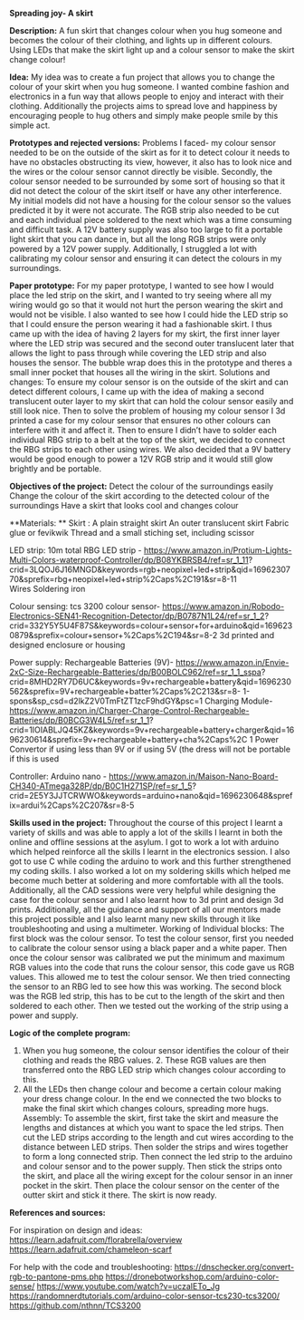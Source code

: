 **Spreading joy- A skirt**

**Description:** A fun skirt that changes colour when you hug someone and becomes the colour of their clothing, and lights up in different colours.
Using LEDs that make the skirt light up and a colour sensor to make the skirt change colour!

**Idea:** My idea was to create a fun project that allows you to change the colour of your skirt when you hug someone. I wanted combine fashion and electronics in a fun way that allows people to enjoy and interact with their clothing. Additionally the projects aims to spread love and happiness by encouraging people to hug others and simply make people smile by this simple act.

**Prototypes and rejected versions:**
Problems I faced- my colour sensor needed to be on the outside of the skirt as for it to detect colour it needs to have no obstacles obstructing its view, however, it also has to look nice and the wires or the colour sensor cannot directly be visible. Secondly, the colour sensor needed to be surrounded by some sort of housing so that it did not detect the colour of the skirt itself or have any other interference. My initial models did not have a housing for the colour sensor so the values predicted it by it were not accurate. The RGB strip also needed to be cut and each individual piece soldered to the next which was a time consuming and difficult task. A 12V battery supply was also too large to fit a portable light skirt that you can dance in, but all the long RGB strips were only powered by a 12V power supply. Additionally, I struggled a lot with calibrating my colour sensor and ensuring it can detect the colours in my surroundings.

**Paper prototype:**
For my paper prototype, I wanted to see how I would place the led strip on the skirt, and I wanted to try seeing where all my wiring would go so that it would not hurt the person wearing the skirt and would not be visible. I also wanted to see how I could hide the LED strip so that I could ensure the person wearing it had a fashionable skirt. I thus came up with the idea of having 2 layers for my skirt, the first inner layer where the LED strip was secured and the second outer translucent later that allows the light to pass through while covering the LED strip and also houses the sensor. The bubble wrap does this in the prototype and theres a small inner pocket that houses all the wiring in the skirt.
Solutions and changes: To ensure my colour sensor is on the outside of the skirt and can detect different colours, I came up with the idea of making a second translucent outer layer to my skirt that can hold the colour sensor easily and still look nice. Then to solve the problem of housing my colour sensor I 3d printed a case for my colour sensor that ensures no other colours can interfere with it and affect it. Then to ensure I didn’t have to solder each individual RBG strip to a belt at the top of the skirt, we decided to connect the RBG strips to each other using wires. We also decided that a 9V battery would be good enough to power a 12V RGB strip and it would still glow brightly and be portable.

**Objectives of the project:**
Detect the colour of the surroundings easily
Change the colour of the skirt according to the detected colour of the surroundings Have a skirt that looks cool and changes colour

**Materials: **
Skirt :
A plain straight skirt
An outer translucent skirt
Fabric glue or fevikwik
Thread and a small stiching set, including scissor

LED strip:
10m total RBG LED strip - https://www.amazon.in/Protium-Lights-Multi-Colors-waterproof-Controller/dp/B08YKBRSB4/ref=sr_1_11? crid=3LQOJ6J16MNGD&keywords=rgb+neopixel+led+strip&qid=1696230770&sprefix=rbg+neopixel+led+strip%2Caps%2C191&sr=8-11      
Wires
Soldering iron

Colour sensing:
tcs 3200 colour sensor- https://www.amazon.in/Robodo-Electronics-SEN41-Recognition-Detector/dp/B0787N1L24/ref=sr_1_2? crid=332Y5Y5U4F87S&keywords=colour+sensor+for+arduino&qid=1696230879&sprefix=colour+sensor+%2Caps%2C194&sr=8-2
3d printed and designed enclosure or housing

Power supply:
Rechargeable Batteries (9V)- https://www.amazon.in/Envie-2xC-Size-Rechargeable-Batteries/dp/B00BOLC962/ref=sr_1_1_sspa? crid=8MHD2RY7D6UC&keywords=9v+rechargeable+battery&qid=1696230562&sprefix=9V+rechargeable+batter%2Caps%2C213&sr=8- 1-spons&sp_csd=d2lkZ2V0TmFtZT1zcF9hdGY&psc=1
Charging Module- https://www.amazon.in/Charger-Charge-Control-Rechargeable-Batteries/dp/B0BCG3W4L5/ref=sr_1_1? crid=1IOIABLJQ45KZ&keywords=9v+rechargeable+battery+charger&qid=1696230614&sprefix=9v+rechargeable+battery+cha%2Caps%2C 1
Power Convertor if using less than 9V or if using 5V (the dress will not be portable if this is used

Controller:
Arduino nano - https://www.amazon.in/Maison-Nano-Board-CH340-ATmega328P/dp/B0C1H271SP/ref=sr_1_5? crid=2E5Y3JJTCRWWO&keywords=arduino+nano&qid=1696230648&sprefix=ardui%2Caps%2C207&sr=8-5

**Skills used in the project:**
Throughout the course of this project I learnt a variety of skills and was able to apply a lot of the skills I learnt in both the online and offline sessions at the asylum. I got to work a lot with arduino which helped reinforce all the skills I learnt in the electronics session. I also got to use C while coding the arduino to work and this further strengthened my coding skills. I also worked a lot on my soldering skills which helped me become much better at soldering and more comfortable with all the tools. Additionally, all the CAD sessions were very helpful while designing the case for the colour sensor and I also learnt how to 3d print and design 3d prints. Additionally, all the guidance and support of all our mentors made this project possible and I also learnt many new skills through it like troubleshooting and using a multimeter.
Working of Individual blocks:
The first block was the colour sensor. To test the colour sensor, first you needed to calibrate the colour sensor using a black paper and a white paper. Then once the colour sensor was calibrated we put the minimum and maximum RGB values into the code that runs the colour sensor, this code gave us RGB values. This allowed me to test the colour sensor. We then tried connecting the sensor to an RBG led to see how this was working. The second block was the RGB led strip, this has to be cut to the length of the skirt and then soldered to each other. Then we tested out the working of the strip using a power and supply.

**Logic of the complete program:**
1. When you hug someone, the colour sensor identifies the colour of their clothing and reads the RBG values. 2. These RGB values are then transferred onto the RBG LED strip which changes colour according to this.
3. All the LEDs then change colour and become a certain colour making your dress change colour.
In the end we connected the two blocks to make the final skirt which changes colours, spreading more hugs.
Assembly:
To assemble the skirt, first take the skirt and measure the lengths and distances at which you want to space the led strips. Then cut the LED strips according to the length and cut wires according to the distance between LED strips. Then solder the strips and wires together to form a long connected strip. Then connect the led strip to the arduino and colour sensor and to the power supply. Then stick the strips onto the skirt, and place all the wiring except for the colour sensor in an inner pocket in the skirt. Then place the colour sensor on the center of the outter skirt and stick it there. The skirt is now ready.


**References and sources:**

For inspiration on design and ideas:
https://learn.adafruit.com/florabrella/overview
https://learn.adafruit.com/chameleon-scarf

For help with the code and troubleshooting:
https://dnschecker.org/convert-rgb-to-pantone-pms.php 
https://dronebotworkshop.com/arduino-color-sense/
https://www.youtube.com/watch?v=uczaIETo_Jg 
https://randomnerdtutorials.com/arduino-color-sensor-tcs230-tcs3200/
https://github.com/nthnn/TCS3200
